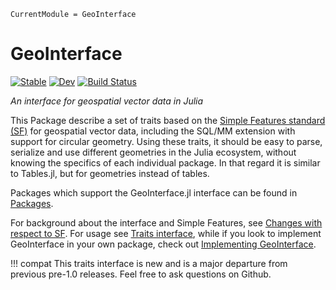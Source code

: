 ```@meta
CurrentModule = GeoInterface
```

# GeoInterface
[![Stable](https://img.shields.io/badge/docs-stable-blue.svg)](https://juliageo.github.io/GeoInterface.jl/stable)
[![Dev](https://img.shields.io/badge/docs-dev-blue.svg)](https://juliageo.github.io/GeoInterface.jl/dev)
[![Build Status](https://github.com/JuliaGeo/GeoInterface.jl/actions/workflows/CI.yml/badge.svg?branch=main)](https://github.com/JuliaGeo/GeoInterface.jl/actions/workflows/CI.yml?query=branch%3Amain)

*An interface for geospatial vector data in Julia*

This Package describe a set of traits based on the [Simple Features standard (SF)](https://www.opengeospatial.org/standards/sfa)
for geospatial vector data, including the SQL/MM extension with support for circular geometry.
Using these traits, it should be easy to parse, serialize and use different geometries in the Julia ecosystem,
without knowing the specifics of each individual package. In that regard it is similar to Tables.jl, but for geometries instead of tables.

Packages which support the GeoInterface.jl interface can be found in [Packages](@ref).

For background about the interface and Simple Features, see [Changes with respect to SF](@ref).
For usage see [Traits interface](@ref), while if you look to implement GeoInterface in your own package, check out [Implementing GeoInterface](@ref).

!!! compat
    This traits interface is new and is a major departure from previous pre-1.0 releases. Feel free to ask questions on Github.

